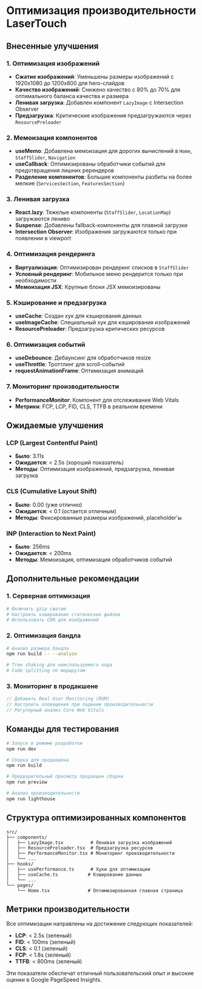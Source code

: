 # Оптимизация производительности LaserTouch

## Внесенные улучшения

### 1. Оптимизация изображений

- **Сжатие изображений**: Уменьшены размеры изображений с 1920x1080 до 1200x800 для hero-слайдов
- **Качество изображений**: Снижено качество с 80% до 70% для оптимального баланса качества и размера
- **Ленивая загрузка**: Добавлен компонент `LazyImage` с Intersection Observer
- **Предзагрузка**: Критические изображения предзагружаются через `ResourcePreloader`

### 2. Мемоизация компонентов

- **useMemo**: Добавлена мемоизация для дорогих вычислений в `Home`, `StaffSlider`, `Navigation`
- **useCallback**: Оптимизированы обработчики событий для предотвращения лишних ререндеров
- **Разделение компонентов**: Большие компоненты разбиты на более мелкие (`ServicesSection`, `FeaturesSection`)

### 3. Ленивая загрузка

- **React.lazy**: Тяжелые компоненты (`StaffSlider`, `LocationMap`) загружаются лениво
- **Suspense**: Добавлены fallback-компоненты для плавной загрузки
- **Intersection Observer**: Изображения загружаются только при появлении в viewport

### 4. Оптимизация рендеринга

- **Виртуализация**: Оптимизирован рендеринг списков в `StaffSlider`
- **Условный рендеринг**: Мобильное меню рендерится только при необходимости
- **Мемоизация JSX**: Крупные блоки JSX мемоизированы

### 5. Кэширование и предзагрузка

- **useCache**: Создан хук для кэширования данных
- **useImageCache**: Специальный хук для кэширования изображений
- **ResourcePreloader**: Предзагрузка критических ресурсов

### 6. Оптимизация событий

- **useDebounce**: Дебаунсинг для обработчиков resize
- **useThrottle**: Троттлинг для scroll-событий
- **requestAnimationFrame**: Оптимизация анимаций

### 7. Мониторинг производительности

- **PerformanceMonitor**: Компонент для отслеживания Web Vitals
- **Метрики**: FCP, LCP, FID, CLS, TTFB в реальном времени

## Ожидаемые улучшения

### LCP (Largest Contentful Paint)

- **Было**: 3.11s
- **Ожидается**: < 2.5s (хороший показатель)
- **Методы**: Оптимизация изображений, предзагрузка, ленивая загрузка

### CLS (Cumulative Layout Shift)

- **Было**: 0.00 (уже отлично)
- **Ожидается**: < 0.1 (остается отличным)
- **Методы**: Фиксированные размеры изображений, placeholder'ы

### INP (Interaction to Next Paint)

- **Было**: 256ms
- **Ожидается**: < 200ms
- **Методы**: Мемоизация, оптимизация обработчиков событий

## Дополнительные рекомендации

### 1. Серверная оптимизация

```bash
# Включить gzip сжатие
# Настроить кэширование статических файлов
# Использовать CDN для изображений
```

### 2. Оптимизация бандла

```bash
# Анализ размера бандла
npm run build -- --analyze

# Tree shaking для неиспользуемого кода
# Code splitting по маршрутам
```

### 3. Мониторинг в продакшене

```javascript
// Добавить Real User Monitoring (RUM)
// Настроить оповещения при падении производительности
// Регулярный анализ Core Web Vitals
```

## Команды для тестирования

```bash
# Запуск в режиме разработки
npm run dev

# Сборка для продакшена
npm run build

# Предварительный просмотр продакшен сборки
npm run preview

# Анализ производительности
npm run lighthouse
```

## Структура оптимизированных компонентов

```
src/
├── components/
│   ├── LazyImage.tsx          # Ленивая загрузка изображений
│   ├── ResourcePreloader.tsx  # Предзагрузка ресурсов
│   ├── PerformanceMonitor.tsx # Мониторинг производительности
│   └── ...
├── hooks/
│   ├── usePerformance.ts      # Хуки для оптимизации
│   ├── useCache.ts           # Кэширование данных
│   └── ...
└── pages/
    └── Home.tsx              # Оптимизированная главная страница
```

## Метрики производительности

Все оптимизации направлены на достижение следующих показателей:

- **LCP**: < 2.5s (зеленый)
- **FID**: < 100ms (зеленый)
- **CLS**: < 0.1 (зеленый)
- **FCP**: < 1.8s (зеленый)
- **TTFB**: < 800ms (зеленый)

Эти показатели обеспечат отличный пользовательский опыт и высокие оценки в Google PageSpeed Insights.
